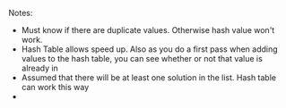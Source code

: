 Notes:

* Must know if there are duplicate values. Otherwise hash value won't work.
* Hash Table allows speed up. Also as you do a first pass when adding values to the hash table, you can see whether or not that value is already in
* Assumed that there will be at least one solution in the list. Hash table can work this way
* 
